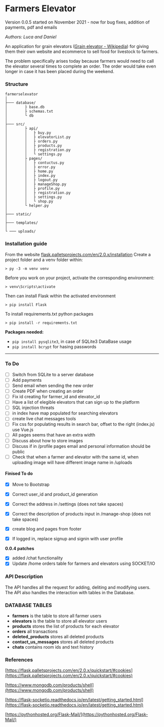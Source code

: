 # Farmers Elevator

Version 0.0.5
started on November 2021 - now for bug fixes, addition of payments, pdf and emails

*Authors: Luca and Daniel*

An application for grain elevators ([Grain elevator - Wikipedia](https://en.wikipedia.org/wiki/Grain_elevator)) for giving them their own website and ecommerce to sell food for livestock to farmers.

The problem specifically arises today because farmers would need to call the elevator several times to complete an order. The order would take even longer in case it has been placed during the weekend.

### Structure

```
farmerselevator
│
├─── database/
│        ├ base.db
│        ├ schemas.txt
│        └ db
│
├─── src/
│        ├ api/
│        │   ├ buy.py
│        │   ├ elevatorList.py
│        │   ├ orders.py
│        │   ├ products.py
│        │   ├ registration.py
│        │   └ settings.py
│        ├ pages/
│        │   ├ contuctus.py
│        │   ├ error.py
│        │   ├ home.py
│        │   ├ index.py
│        │   ├ logout.py
│        │   ├ manageShop.py
│        │   ├ profile.py
│        │   ├ registration.py
│        │   ├ settings.py
│        │   └ shop.py
│        └ helper.py
│
├─── static/
│
├─── templates/
│
└ ─── uploads/
```

### Installation guide

From the website [flask.palletsprojects.com/en/2.0.x/installation](https://flask.palletsprojects.com/en/2.0.x/installation/)
Create a project folder and a venv folder within:

```
> py -3 -m venv venv
```

Before you work on your project, activate the corresponding environment:

```
> venv\Scripts\activate
```

Then can install Flask within the activated environment

```
> pip install Flask
```

To install requirements.txt python packages
```
> pip install -r requirements.txt
```

**Packages needed:**

- `pip install pysqlite3`, in case of SQLite3 DataBase usage
- `pip install bcrypt` for hasing passwords

---

### To Do

- [ ] Switch from SQLite to a server database
- [ ] Add payments
- [ ] Send email when sending the new order
- [ ] Create PDF when creating an order
- [ ] Fix id creating for farmer_id and elevator_id
- [ ] Have a list of elegible elevators that can sign up to the platform
- [ ] SQL injection threats
- [ ] in index have map populated for searching elevators
- [ ] create live chat messages tools
- [ ] Fix css for populating results in search bar, offset to the right (index.js) use Vue.js
- [ ] All pages seems that have an extra width
- [ ] Discuss about how to store images
- [ ] Discuss if in /profile pages email and personal information should be public
- [ ] Check that when a farmer and elevator with the same id, when uploading image will have different image name in /uploads

#### Finised To do

- [x] Move to Bootstrap

- [x] Correct user_id and product_id generation

- [x] Correct the address in /settings (does not take spaces)

- [x] Correct the description of products input in /manage-shop (does not take spaces)

- [x] create blog and pages from footer

- [x] If logged in, replace signup and signin with user profile

**0.0.4 patches**

- [x] added /chat functionality
- [x] Update /home orders table for farmers and elevators using SOCKET/IO

### API Description

The API handles all the request for adding, deliting and modifying users. The API also handles the interaction with tables in the Database.

### DATABASE TABLES

- **farmers** is the table to store all farmer users
- **elevators** is the table to store all elevator users
- **products** stores the list of products for each elevator
- **orders** all transactions
- **deleted_products** stores all deleted products
- **contact_us_messages** stores all deleted products
- **chats** contains room ids and text history

### References

[https://flask.palletsprojects.com/en/2.0.x/quickstart/#cookies](https://flask.palletsprojects.com/en/2.0.x/quickstart/#cookies)

[https://www.mongodb.com/products/shell](https://www.mongodb.com/products/shell)

[https://flask-socketio.readthedocs.io/en/latest/getting_started.html](https://flask-socketio.readthedocs.io/en/latest/getting_started.html)

[https://pythonhosted.org/Flask-Mail/](https://pythonhosted.org/Flask-Mail/)
